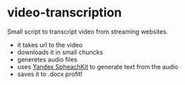 # video-transcription
Small script to transcript video from streaming websites. 
- it takes url to the video
- downloads it in small chuncks 
- generetes audio files
- uses [Yandex SpheachKit](https://cloud.yandex.com/en/docs/speechkit) to generate text from the audio 
- saves it to .docx 
profit!
